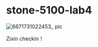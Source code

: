 # stone-5100-lab4
![6671731022453_ pic](https://github.com/user-attachments/assets/1149e778-88ee-4df9-b524-e42f079b61d1)

Zixin checkin！
